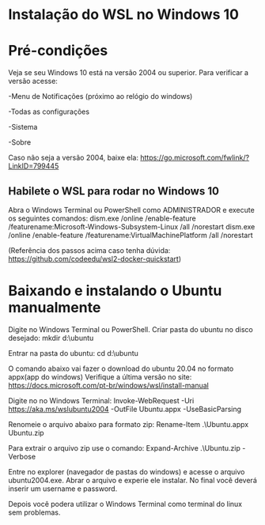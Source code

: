 # Instalação do WSL no Windows 10

# Pré-condições
Veja se seu Windows 10 está na versão 2004 ou superior.
Para verificar a versão acesse:

-Menu de Notificações (próximo ao relógio do windows)

-Todas as configurações

-Sistema

-Sobre

Caso não seja a versão 2004, baixe ela: https://go.microsoft.com/fwlink/?LinkID=799445

## Habilete o WSL para rodar no Windows 10

Abra o Windows Terminal ou PowerShell como ADMINISTRADOR e execute os seguintes comandos:
dism.exe /online /enable-feature /featurename:Microsoft-Windows-Subsystem-Linux /all /norestart
dism.exe /online /enable-feature /featurename:VirtualMachinePlatform /all /norestart

(Referência dos passos acima caso tenha dúvida: https://github.com/codeedu/wsl2-docker-quickstart)

# Baixando e instalando o Ubuntu manualmente

Digite no Windows Terminal ou PowerShell.
Criar pasta do ubuntu no disco desejado:
mkdir d:\ubuntu

Entrar na pasta do ubuntu:
cd d:\ubuntu

O comando abaixo vai fazer o download do ubuntu 20.04 no formato appx(app do windows)
Verifique a última versão no site: https://docs.microsoft.com/pt-br/windows/wsl/install-manual

Digite no no Windows Terminal:
Invoke-WebRequest -Uri https://aka.ms/wslubuntu2004 -OutFile Ubuntu.appx -UseBasicParsing

Renomeie o arquivo abaixo para formato zip:
Rename-Item .\Ubuntu.appx Ubuntu.zip

Para extrair o arquivo zip use o comando:
Expand-Archive .\Ubuntu.zip -Verbose

Entre no explorer (navegador de pastas do windows) e acesse o arquivo ubuntu2004.exe. 
Abrar o arquivo e experie ele instalar. No final você deverá inserir um username e password.

Depois você podera utilizar o Windows Terminal como terminal do linux sem problemas.
